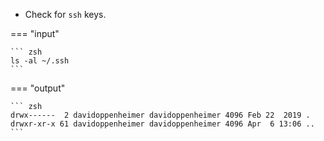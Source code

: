 

- Check for `ssh` keys.

=== "input"

    ``` zsh
    ls -al ~/.ssh
    ```

=== "output"

    ``` zsh
    drwx------  2 davidoppenheimer davidoppenheimer 4096 Feb 22  2019 .
    drwxr-xr-x 61 davidoppenheimer davidoppenheimer 4096 Apr  6 13:06 ..
    ```
